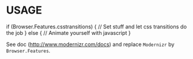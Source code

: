 USAGE
=====

  if (Browser.Features.csstransitions) {
    // Set stuff and let css transitions do the job
  } else {
    // Animate yourself with javascript
  }

See doc (http://www.modernizr.com/docs) and replace `Modernizr` by `Browser.Features`.